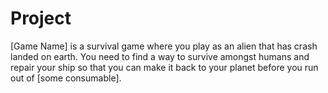# Project
[Game Name] is a survival game where you play as an alien that has crash landed on earth. You need to find a way to survive amongst humans and repair your ship so that you can make it back to your planet before you run out of [some consumable].
